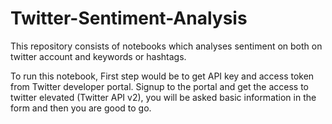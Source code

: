 # Twitter-Sentiment-Analysis
This repository consists of notebooks which analyses sentiment on both on twitter account and keywords or hashtags.

To run this notebook, First step would be to get API key and access token from Twitter developer portal. Signup to the portal and get the access to  twitter elevated (Twitter API v2), you will be asked basic information in the form and then you are good to go.


